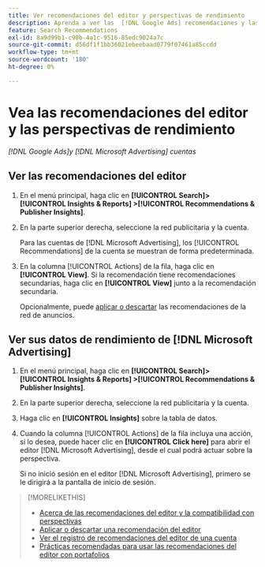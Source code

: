 ```yaml
---
title: Ver recomendaciones del editor y perspectivas de rendimiento
description: Aprenda a ver las  [!DNL Google Ads] recomendaciones y las [!DNL Microsoft Advertising] perspectivas de rendimiento de sus cuentas de red de anuncios.
feature: Search Recommendations
exl-id: 8a9d99b1-c90b-4a1c-9516-85edc9024a7c
source-git-commit: d56df1f1bb36021ebeebaad0779f07461a85ccdd
workflow-type: tm+mt
source-wordcount: '180'
ht-degree: 0%

---
```


# Vea las recomendaciones del editor y las perspectivas de rendimiento

*[!DNL Google Ads]y [!DNL Microsoft Advertising] cuentas*

## Ver las recomendaciones del editor

1. En el menú principal, haga clic en **[!UICONTROL Search]> [!UICONTROL Insights & Reports] >[!UICONTROL Recommendations & Publisher Insights]**.

1. En la parte superior derecha, seleccione la red publicitaria y la cuenta.

   Para las cuentas de [!DNL Microsoft Advertising], los [!UICONTROL Recommendations] de la cuenta se muestran de forma predeterminada.

1. En la columna [!UICONTROL Actions] de la fila, haga clic en **[!UICONTROL View]**. Si la recomendación tiene recomendaciones secundarias, haga clic en **[!UICONTROL View]** junto a la recomendación secundaria.

   Opcionalmente, puede [aplicar o descartar](recommendation-apply-dismiss.md) las recomendaciones de la red de anuncios.

## Ver sus datos de rendimiento de [!DNL Microsoft Advertising]

1. En el menú principal, haga clic en **[!UICONTROL Search]> [!UICONTROL Insights & Reports] >[!UICONTROL Recommendations & Publisher Insights]**.

1. En la parte superior derecha, seleccione la red publicitaria y la cuenta.

1. Haga clic en **[!UICONTROL Insights]** sobre la tabla de datos.

1. Cuando la columna [!UICONTROL Actions] de la fila incluya una acción, si lo desea, puede hacer clic en **[!UICONTROL Click here]** para abrir el editor [!DNL Microsoft Advertising], desde el cual podrá actuar sobre la perspectiva.

   Si no inició sesión en el editor [!DNL Microsoft Advertising], primero se le dirigirá a la pantalla de inicio de sesión.

>[!MORELIKETHIS]
>
>* [Acerca de las recomendaciones del editor y la compatibilidad con perspectivas](recommendation-support.md)
>* [Aplicar o descartar una recomendación del editor](recommendation-apply-dismiss.md)
>* [Ver el registro de recomendaciones del editor de una cuenta](recommendation-view-log.md)
>* [Prácticas recomendadas para usar las recomendaciones del editor con portafolios](recommendation-best-practices.md)
